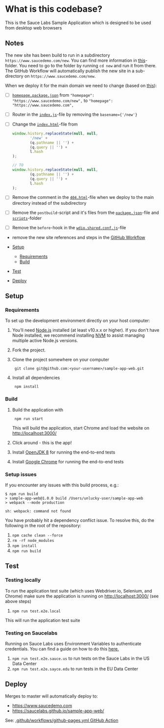 # What is this codebase?
This is the Sauce Labs Sample Application which is designed to be used from desktop web browsers

## Notes
The new site has been build to run in a subdirectory `https://www.saucedemo.com/new`. You can find more information in 
[this](./new)-folder. You need to go to the folder by running `cd new` and run it from there. The GitHub Workflow will
automatically publish the new site in a sub-directory on `https://www.saucedemo.com/new`.

When we deploy it for the main domain we need to change (based on 
[this](https://medium.com/@svinkle/how-to-deploy-a-react-app-to-a-subdirectory-f694d46427c1)):
- [ ] [`homepage.package.json`](./new/package.json) from `"homepage": "https://www.saucedemo.com/new",` 
to `"homepage": "https://www.saucedemo.com",`
- [ ] Router in the [`index.js`](./new/src/index.jsx)-file by removing the `basename={'/new'}`
- [ ] Change the [`index.html`](./new/public/index.html)-file from

    ```js
    window.history.replaceState(null, null,
            '/new' +
            (q.pathname || '') +
            (q.query || '') +
            l.hash
    );
  
    // TO
    window.history.replaceState(null, null,
            (q.pathname || '') +
            (q.query || '') +
            l.hash
    );
    ```
- [ ] Remove the comment in the [`404.html`](./new/public/404.html)-file when we deploy to the main directory instead of the 
subdirectory
- [ ] Remove the `postbuild`-script and it's files from the [`package.json`](./new/package.json)-file and 
[`scripts`](./scripts)-folder
- [ ] Remove the `before`-hook in the [`wdio.shared.conf.js`](./new/test/e2e/configs/wdio.shared.conf.js)-file
- remove the new site references and steps in the [GitHub Workflow](./.github/workflows/github-pages.yml)

- [Setup](#setup)
  - [Requirements](#requirements)
  - [Build](#build)
- [Test](#test)
- [Deploy](#deploy)

## Setup

### Requirements

To set up the development environment directly on your host computer:

1. You’ll need [Node.js](http://nodejs.org) installed (at least v10.x.x or higher). If you don't have Node installed, we recommend installing [NVM](https://github.com/creationix/nvm) to assist managing multiple active Node.js versions.
1. Fork the project.
1. Clone the project somewhere on your computer

        git clone git@github.com:<your-username>/sample-app-web.git

1. Install all dependencies

        npm install

### Build
1. Build the application with

        npm run start

    This will build the application, start Chrome and load the website on [http://localhost:3000/](http://localhost:3000/)

1. Click around - this is the app!
1. Install [OpenJDK 8](https://adoptopenjdk.net/) for running the end-to-end tests

1. Install [Google Chrome](https://www.google.com/chrome/) for running the end-to-end tests

### Setup issues

If you encounter any issues with this build process, e.g.:

```
$ npm run build
> sample-app-web@1.0.0 build /Users/unlucky-user/sample-app-web
> webpack --mode production

sh: webpack: command not found
```

You have probably hit a dependency conflict issue. To resolve this, do the following in the root of the repository:

1. `npm cache clean --force`
2. `rm -rf node_modules`
3. `npm install`
4. `npm run build`

## Test

### Testing locally

To run the application test suite (which uses Webdriver.io, Selenium, and Chrome) make sure the application is running on [http://localhost:3000/](http://localhost:3000/) (see above steps)

1. `npm run test.e2e.local`

This will run the application test suite

### Testing on Saucelabs

Running on Sauce Labs uses Environment Variables to authenticate credentials. You can find a guide on how to do this [here.](https://wiki.saucelabs.com/display/DOCS/Best+Practice%3A+Use+Environment+Variables+for+Authentication+Credentials)

1. `npm run test.e2e.sauce.us` to run tests on the Sauce Labs in the US Data Center
2. `npm run test.e2e.sayce.edu` to run tests in the EU Data Center


## Deploy

Merges to master will automatically deploy to:
* https://www.saucedemo.com
* https://saucelabs.github.io/sample-app-web/

See: [.github/workflows/github-pages.yml GitHub Action](.github/workflows/github-pages.yml)
